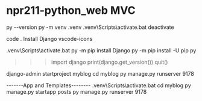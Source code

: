 # npr211-python_web MVC

py --version
py -m venv .venv
.venv\Scripts\activate.bat
deactivate

code .
Install 
Django
vscode-icons

.venv\Scripts\activate.bat
py -m pip install Django
py -m pip install -U pip
py
>>>import django
>>>print(django.get_version())
>>>quit()

django-admin startproject myblog
cd myblog
py manage.py runserver 9178

-------App and Templates--------
.venv\Scripts\activate.bat
cd myblog
py manage.py startapp posts
py manage.py runserver 9178